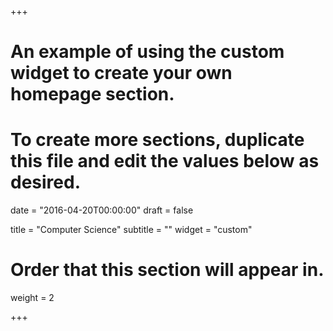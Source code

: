+++
# An example of using the custom widget to create your own homepage section.
# To create more sections, duplicate this file and edit the values below as desired.

date = "2016-04-20T00:00:00"
draft = false

title = "Computer Science"
subtitle = ""
widget = "custom"

# Order that this section will appear in.
weight = 2

+++
